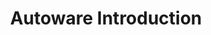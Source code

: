 ---
categories:
- bkk19
description: Autoware.AI was originally started in 2015 by Shinpei Kato at Nagoya
  University, and quickly grew into the worlds first "All-in-One" open-source software
  stack for autonomous driving. Built on ROS 1, Autoware provides modules for Localization,
  Detection, Prediction and Planning, as well as Control.<br /> <br /> Autoware.AI
  is a part of the newly introduced Autoware Foundation, which is a non-profit organisation
  created to develop a synergy between corporate development and academic research
  in order to provide access to autonomous driving technology for everyone.<br />
  <br /> This talk will provide an introduction to the Autoware.AI software stack,
  as well as an in depth look into its modules.<br />
image:
  featured: 'true'
  path: /assets/images/featured-images/bkk19/BKK19-103.png
session_attendee_num: '41'
session_id: BKK19-103
session_room: Session Room 3 (Lotus 10)
session_slot:
  end_time: '2019-04-01 14:25:00'
  start_time: '2019-04-01 14:00:00'
session_speakers:
- speaker_bio: 'Autonomous systems engineer with experience working in different domains:
    air, underwater and ground based platforms. Past experience involves working at
    Ixion Industry &amp; Aerospace, a highly innovative SME in Spain, Airbus Defence
    and Space, in Stevenage, and most recently at Transport Systems Catapult, based
    in Milton Keynes.'
  speaker_company: Linaro
  speaker_image: /assets/images/speakers/bkk19/servando-german-serrano.jpg
  speaker_location: ''
  speaker_name: Servando German Serrano
  speaker_position: Software Engineer
  speaker_username: servando.german.serrano
- speaker_bio: 96Boards Software Engineer for Linaro. Recent Graduate of Kings College
    London, with a passion for machine learning and autonomous vehicles.
  speaker_company: Linaro
  speaker_image: /assets/images/speakers/bkk19/theodore-grey.jpg
  speaker_location: ''
  speaker_name: Theodore Grey
  speaker_position: Software Engineer
  speaker_username: theodore.grey
session_track: Automotive
tag: session
tags:
- 96Boards
- Automotive
title: Autoware Introduction
---